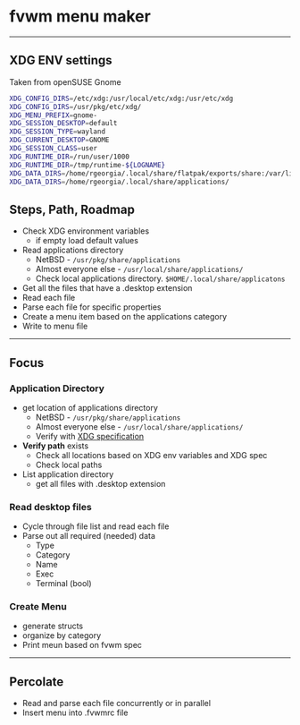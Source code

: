 # fvwm menu maker

---

## XDG ENV settings

Taken from openSUSE Gnome

```bash
XDG_CONFIG_DIRS=/etc/xdg:/usr/local/etc/xdg:/usr/etc/xdg
XDG_CONFIG_DIRS=/usr/pkg/etc/xdg/
XDG_MENU_PREFIX=gnome-
XDG_SESSION_DESKTOP=default
XDG_SESSION_TYPE=wayland
XDG_CURRENT_DESKTOP=GNOME
XDG_SESSION_CLASS=user
XDG_RUNTIME_DIR=/run/user/1000
XDG_RUNTIME_DIR=/tmp/runtime-${LOGNAME}
XDG_DATA_DIRS=/home/rgeorgia/.local/share/flatpak/exports/share:/var/lib/flatpak/exports/share:/usr/local/share/:/usr/share/
XDG_DATA_DIRS=/home/rgeorgia/.local/share/applications/
```

## Steps, Path, Roadmap

- Check XDG environment variables
  - if empty load default values
- Read applications directory
  - NetBSD - `/usr/pkg/share/applications`
  - Almost everyone else - `/usr/local/share/applications/`
  - Check local applications directory. `$HOME/.local/share/applicatons`
- Get all the files that have a .desktop extension
- Read each file
- Parse each file for specific properties
- Create a menu item based on the applications category
- Write to menu file

---

## Focus

### Application Directory

- get location of applications directory
  - NetBSD - `/usr/pkg/share/applications`
  - Almost everyone else - `/usr/local/share/applications/`
  - Verify with [XDG specification](https://specifications.freedesktop.org/basedir-spec/basedir-spec-latest.html)
- **Verify path** exists
  - Check all locations based on XDG env variables and XDG spec
  - Check local paths
- List application directory
  - get all files with .desktop extension

### Read desktop files

- Cycle through file list and read each file
- Parse out all required (needed) data
  - Type
  - Category
  - Name
  - Exec
  - Terminal (bool)

### Create Menu

- generate structs
- organize by category
- Print meun based on fvwm spec

---

## Percolate

- Read and parse each file concurrently or in parallel
- Insert menu into .fvwmrc file
